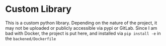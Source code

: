 # Custom Library

This is a custom python library. Depending on the nature of the project, it may
not be uploaded or publicly accessible via pypi or GitLab. Since I am bad
with Docker, the project is put here, and installed  via `pip install -e`
in the `backened/Dockerfile`
